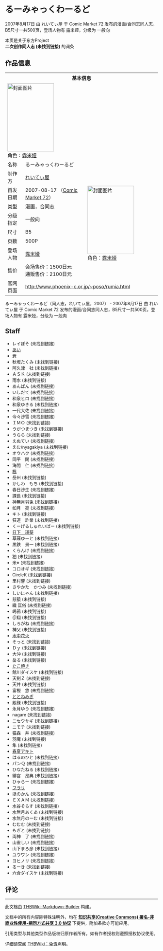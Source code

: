 # るーみゃっくわーるど

<!-- source html: G:\repos\THBWiki-Markdown-Builder\THBWikiMarkdown\Temp\main\5\59\ns0%3A%E3%82%8B%E3%83%BC%E3%81%BF%E3%82%83%E3%81%A3%E3%81%8F%E3%82%8F%E3%83%BC%E3%82%8B%E3%81%A9.html -->

2007年8月17日 由 れいてぃ屋 于 Comic Market 72 发布的漫画/合同志同人志，B5尺寸一共500页，登场人物有 露米娅，分级为 一般向

本页是关于东方Project  
 **二次创作同人志 (未找到链接)** 的词条

## 作品信息

<table><tbody><tr><th colspan="3">基本信息</th></tr><tr><td class="cover-artwork-mobile" colspan="2"><a href="./文件-るーみゃっくわーるど封面.jpg.md" class="image" title="封面图片"><img alt="封面图片" src="https://upload.thwiki.cc/thumb/f/fd/%E3%82%8B%E3%83%BC%E3%81%BF%E3%82%83%E3%81%A3%E3%81%8F%E3%82%8F%E3%83%BC%E3%82%8B%E3%81%A9%E5%B0%81%E9%9D%A2.jpg/153px-%E3%82%8B%E3%83%BC%E3%81%BF%E3%82%83%E3%81%A3%E3%81%8F%E3%82%8F%E3%83%BC%E3%82%8B%E3%81%A9%E5%B0%81%E9%9D%A2.jpg" decoding="async" loading="lazy" width="153" height="224" srcset="https://upload.thwiki.cc/thumb/f/fd/%E3%82%8B%E3%83%BC%E3%81%BF%E3%82%83%E3%81%A3%E3%81%8F%E3%82%8F%E3%83%BC%E3%82%8B%E3%81%A9%E5%B0%81%E9%9D%A2.jpg/230px-%E3%82%8B%E3%83%BC%E3%81%BF%E3%82%83%E3%81%A3%E3%81%8F%E3%82%8F%E3%83%BC%E3%82%8B%E3%81%A9%E5%B0%81%E9%9D%A2.jpg 1.5x, https://upload.thwiki.cc/thumb/f/fd/%E3%82%8B%E3%83%BC%E3%81%BF%E3%82%83%E3%81%A3%E3%81%8F%E3%82%8F%E3%83%BC%E3%82%8B%E3%81%A9%E5%B0%81%E9%9D%A2.jpg/306px-%E3%82%8B%E3%83%BC%E3%81%BF%E3%82%83%E3%81%A3%E3%81%8F%E3%82%8F%E3%83%BC%E3%82%8B%E3%81%A9%E5%B0%81%E9%9D%A2.jpg 2x" data-file-width="1026" data-file-height="1500"></a><div class="cover-char">角色：<a href="./露米娅.md" title="露米娅">露米娅</a></div></td>
</tr><tr><td class="label">名称</td><td colspan="2"> るーみゃっくわーるど </td></tr><tr><td class="label">制作方</td><td><a href="./れいてぃ屋.md" title="れいてぃ屋">れいてぃ屋</a></td><td class="cover-artwork" rowspan="8" style="min-width:224px;"><a href="./文件-るーみゃっくわーるど封面.jpg.md" class="image" title="封面图片"><img alt="封面图片" src="https://upload.thwiki.cc/thumb/f/fd/%E3%82%8B%E3%83%BC%E3%81%BF%E3%82%83%E3%81%A3%E3%81%8F%E3%82%8F%E3%83%BC%E3%82%8B%E3%81%A9%E5%B0%81%E9%9D%A2.jpg/153px-%E3%82%8B%E3%83%BC%E3%81%BF%E3%82%83%E3%81%A3%E3%81%8F%E3%82%8F%E3%83%BC%E3%82%8B%E3%81%A9%E5%B0%81%E9%9D%A2.jpg" decoding="async" loading="lazy" width="153" height="224" srcset="https://upload.thwiki.cc/thumb/f/fd/%E3%82%8B%E3%83%BC%E3%81%BF%E3%82%83%E3%81%A3%E3%81%8F%E3%82%8F%E3%83%BC%E3%82%8B%E3%81%A9%E5%B0%81%E9%9D%A2.jpg/230px-%E3%82%8B%E3%83%BC%E3%81%BF%E3%82%83%E3%81%A3%E3%81%8F%E3%82%8F%E3%83%BC%E3%82%8B%E3%81%A9%E5%B0%81%E9%9D%A2.jpg 1.5x, https://upload.thwiki.cc/thumb/f/fd/%E3%82%8B%E3%83%BC%E3%81%BF%E3%82%83%E3%81%A3%E3%81%8F%E3%82%8F%E3%83%BC%E3%82%8B%E3%81%A9%E5%B0%81%E9%9D%A2.jpg/306px-%E3%82%8B%E3%83%BC%E3%81%BF%E3%82%83%E3%81%A3%E3%81%8F%E3%82%8F%E3%83%BC%E3%82%8B%E3%81%A9%E5%B0%81%E9%9D%A2.jpg 2x" data-file-width="1026" data-file-height="1500"></a><div class="cover-char">角色：<a href="./露米娅.md" title="露米娅">露米娅</a></div></td>
</tr><tr><td class="label">首发日期</td><td>2007-08-17&#160;（<a href="/展会作品列表?e=Comic+Market%2372">Comic Market 72</a>）</td></tr><tr><td class="label">类型</td><td>漫画，合同志</td></tr><tr><td class="label">分级指定</td><td>一般向</td></tr><tr><td class="label">尺寸</td><td>B5</td></tr><tr><td class="label">页数</td><td>500P</td></tr><tr><td class="label">登场人物</td><td><a href="./露米娅.md" title="露米娅">露米娅</a></td></tr><tr><td class="label">售价</td><td>会场售价：1500日元<br>通贩售价：2100日元</td></tr>
<tr><td class="label">官网页面</td><td colspan="2"><a rel="nofollow" class="external free" href="http://www.phoenix-c.or.jp/~poso/rumia.html">http://www.phoenix-c.or.jp/~poso/rumia.html</a></td></tr></tbody></table>

るーみゃっくわーるど（同人志，れいてぃ屋，2007） - 2007年8月17日 由 れいてぃ屋 于 Comic Market 72 发布的漫画/合同志同人志，B5尺寸一共500页，登场人物有 露米娅，分级为 一般向

## Staff
- レイぽそ (未找到链接)
- [あい](./アイ.md)
- [蒼](./蒼.md)
- 秋坂たくみ (未找到链接)
- 阿久津　社 (未找到链接)
- ＡＳＫ (未找到链接)
- 雨水 (未找到链接)
- あんぱん (未找到链接)
- いしだて (未找到链接)
- 和泉ヒロ (未找到链接)
- 和泉ゆきる (未找到链接)
- 一代大佐 (未找到链接)
- 今々沙雪 (未找到链接)
- ＩＭＯ (未找到链接)
- うがつまつき (未找到链接)
- うらら (未找到链接)
- えぬてい (未找到链接)
- えむ/nyagakiya (未找到链接)
- オウハク (未找到链接)
- 岡平　閑 (未找到链接)
- 海間　仁 (未找到链接)
- [楓](./楓.md)
- 岳州 (未找到链接)
- かしわ　もち (未找到链接)
- 春日沙生 (未找到链接)
- 課長 (未找到链接)
- 神無月羽兎 (未找到链接)
- 如月　亮 (未找到链接)
- キト (未找到链接)
- 狂道　詐業 (未找到链接)
- くーげるしゅれいばー (未找到链接)
- [日下　瑛葵](./日下瑛葵.md)
- 草薙ゆーと (未找到链接)
- 黒鉄　景一 (未找到链接)
- くらんけ (未找到链接)
- 狛 (未找到链接)
- 米※ (未找到链接)
- コロオギ (未找到链接)
- CircleK (未找到链接)
- 里村響 (未找到链接)
- さやかた　かつみ (未找到链接)
- しいにゃん (未找到链接)
- 慈猿 (未找到链接)
- 織 匡俗 (未找到链接)
- 嶋鴉 (未找到链接)
- ＠翔 (未找到链接)
- しろがね (未找到链接)
- 神父 (未找到链接)
- [水中花火](./水中花火.md)
- そっと (未找到链接)
- Ｄｙ (未找到链接)
- 大沖 (未找到链接)
- 岳る (未找到链接)
- [たこ焼き](./たこ焼き.md)
- 館川ダイスケ (未找到链接)
- 天剣Ｚ (未找到链接)
- 天丼 (未找到链接)
- 富樫　悠 (未找到链接)
- [ととねみぎ](./ととねみぎ.md)
- 殿様 (未找到链接)
- 永月ゆう (未找到链接)
- nagare (未找到链接)
- ニセウサギ (未找到链接)
- ニモチ (未找到链接)
- 猫森　丼 (未找到链接)
- 羽魔 (未找到链接)
- 隼 (未找到链接)
- [春夏アキト](./春夏アキト.md)
- はるのひと (未找到链接)
- パンＱ (未找到链接)
- ひなたねる (未找到链接)
- 緋宮　昂典 (未找到链接)
- ひゃらー (未找到链接)
- [フラリ](./フラリ.md)
- ほのかん (未找到链接)
- ＥＸＡＭ (未找到链接)
- 水谷そらす (未找到链接)
- 水無月あくあ (未找到链接)
- 水無月のーむ (未找到链接)
- むむむ (未找到链接)
- もぎと (未找到链接)
- 両神　了 (未找到链接)
- 山雀しい (未找到链接)
- 山下まろ彦 (未找到链接)
- ユウワン (未找到链接)
- ヨヒノリ (未找到链接)
- るーき (未找到链接)
- 六合ダイスケ (未找到链接)


## 评论




---

此文档由 [THBWiki-Markdown-Builder](https://github.com/Delsin-Yu/THBWiki-Markdown-Builder) 构建。

文档中的所有内容除特殊注明外，均在 [**知识共享(Creative Commons) 署名-非商业性使用-相同方式共享 3.0 协议**](https://creativecommons.org/licenses/by-sa/3.0/deed.zh-hans) 下提供，附加条款亦可能应用。

引用类型与其他类型作品版权归原作者所有，如有作者授权则遵照授权协议使用。

详细请查阅 [THBWiki：免责声明](https://thbwiki.cc/THBWiki:%E5%85%8D%E8%B4%A3%E5%A3%B0%E6%98%8E)。

